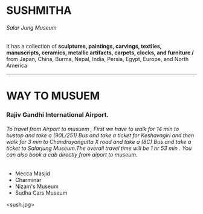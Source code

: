 
# SUSHMITHA 
###### Salar Jung Museum 

 It has a collection of **sculptures, paintings, carvings, textiles, manuscripts, ceramics, metallic artifacts, carpets, clocks, and furniture /** from Japan, China, Burma, Nepal, India, Persia, Egypt, Europe, and North America
 
 _________________________________________________
 # WAY TO MUSUEM 
 ### Rajiv Gandhi International Airport.
 ###### To travel from Airport to musuem , First we have to walk for  14 min to bustop and take a (90L/251) Bus and take a ticket for Keshavagiri and then walk for 3 min to Chandrayangutta X road and take a (8C) Bus and take a ticket to Salarjung Museum.The overall travel time will be 1 hr 53 min . You can also book a cab directly from aiport to museum.

 * Mecca Masjid 
 * Charminar
 * Nizam's Museum
 * Sudha Cars Museum

<sush.jpg>


